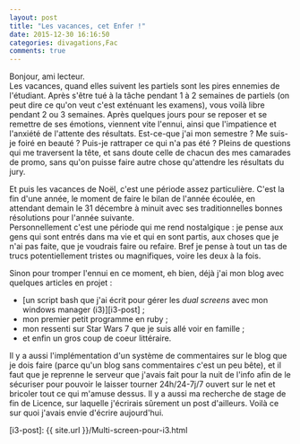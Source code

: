 ```yaml
---
layout: post
title: "Les vacances, cet Enfer !"
date: 2015-12-30 16:16:50
categories: divagations,Fac
comments: true
---
```

Bonjour, ami lecteur.  
Les vacances, quand elles suivent les partiels sont les pires ennemies de l'étudiant. Après s'être tué à la tâche pendant 1 à 2 semaines de partiels (on peut dire ce qu'on veut c'est exténuant les examens), vous voilà libre pendant 2 ou 3 semaines. Après quelques jours pour se reposer et se remettre de ses émotions, viennent vite l'ennui, ainsi que l'impatience et l'anxiété de l'attente des résultats. Est-ce-que j'ai mon semestre ? Me suis-je foiré en beauté ? Puis-je rattraper ce qui n'a pas été ? Pleins de questions qui me traversent la tête, et sans doute celle de chacun des mes camarades de promo, sans qu'on puisse faire autre chose qu'attendre les résultats du jury.

Et puis les vacances de Noël, c'est une période assez particulière. C'est la fin d'une année, le moment de faire le bilan de l'année écoulée, en attendant demain le 31 décembre à minuit avec ses traditionnelles bonnes résolutions pour l'année suivante.  
Personnellement c'est une période qui me rend nostalgique : je pense aux gens qui sont entrés dans ma vie et qui en sont partis, aux choses que je n'ai pas faite, que je voudrais faire ou refaire. Bref je pense à tout un tas de trucs potentiellement tristes ou magnifiques, voire les deux à la fois.

Sinon pour tromper l'ennui en ce moment, eh bien, déjà j'ai mon blog avec quelques articles en projet :  

* [un script bash que j'ai écrit pour gérer les _dual screens_ avec mon windows manager (i3)][i3-post] ;
* mon premier petit programme en ruby ;
* mon ressenti sur Star Wars 7 que je suis allé voir en famille ;
* et enfin un gros coup de coeur littéraire.

Il y a aussi l'implémentation d'un système de commentaires sur le blog que je dois faire (parce qu'un blog sans commentaires c'est un peu bête), et il faut que je reprenne le serveur que j'avais fait pour la nuit de l'info afin de le sécuriser pour pouvoir le laisser tourner 24h/24-7j/7 ouvert sur le net et bricoler tout ce qui m'amuse dessus.  Il y a aussi ma recherche de stage de fin de Licence, sur laquelle j'écrirais sûrement un post d'ailleurs.  Voilà ce sur quoi j'avais envie d'écrire aujourd'hui.

[i3-post]: {{ site.url }}/Multi-screen-pour-i3.html